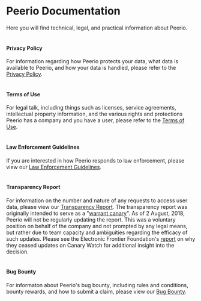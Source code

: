 # Peerio Documentation
Here you will find technical, legal, and practical information about Peerio.
<br>
<br>
<h4>Privacy Policy</h4>
For information regarding how Peerio protects your data, what data is available to Peerio, and how your data is handled, please refer to the <a href="https://www.peerio.com/resources/privacy/">Privacy Policy</a>. 
<br>
<br> 
<h4>Terms of Use</h4>
For legal talk, including things such as licenses, service agreements, intellectual property information, and the various rights and protections Peerio has a company and you have a user, please refer to the <a href="https://www.peerio.com/resources/terms/">Terms of Use</a>.
<br>
<br>
<h4>Law Enforcement Guidelines</h4>
If you are interested in how Peerio responds to law enforcement, please view our <a href="https://github.com/PeerioTechnologies/peerio-documentation/blob/master/Law_Enforcement_Guidelines.md">Law Enforcement Guidelines</a>.
<br>
<br>
<h4>Transparency Report</h4>
For information on the number and nature of any requests to access user data, please view our <a href="https://github.com/PeerioTechnologies/peerio-documentation/blob/master/Transparency_Report.md">Transparency Report</a>. The transparency report was originally intended to serve as a "<a href="https://canarywatch.org/">warrant canary</a>". As of 2 August, 2018, Peerio will not be regularly updating the report. This was a voluntary position on behalf of the company and not prompted by any legal means, but rather due to team capacity and ambiguities regarding the efficacy of such updates. Please see the Electronic Frontier Foundation's <a href="https://www.eff.org/deeplinks/2016/05/canary-watch-one-year-later/">report</a> on why they ceased updates on Canary Watch for additional insight into the decision.
<br>
<br>
<h4>Bug Bounty</h4>
For informaton about Peerio's bug bounty, including rules and conditions, bounty rewards, and how to submit a claim, please view our <a href="https://www.peerio.com/resources/bug-bounty/">Bug Bounty</a>.
